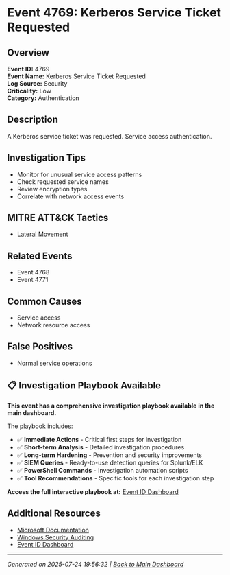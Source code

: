 # Event 4769: Kerberos Service Ticket Requested

## Overview
**Event ID:** 4769  
**Event Name:** Kerberos Service Ticket Requested  
**Log Source:** Security  
**Criticality:** Low  
**Category:** Authentication  

## Description
A Kerberos service ticket was requested. Service access authentication.

## Investigation Tips
- Monitor for unusual service access patterns
- Check requested service names
- Review encryption types
- Correlate with network access events

## MITRE ATT&CK Tactics
- [Lateral Movement](https://attack.mitre.org/tactics/TA0008/)

## Related Events
- Event 4768
- Event 4771

## Common Causes
- Service access
- Network resource access

## False Positives
- Normal service operations

## 📋 Investigation Playbook Available

**This event has a comprehensive investigation playbook available in the main dashboard.**

The playbook includes:
- ✅ **Immediate Actions** - Critical first steps for investigation
- ✅ **Short-term Analysis** - Detailed investigation procedures  
- ✅ **Long-term Hardening** - Prevention and security improvements
- ✅ **SIEM Queries** - Ready-to-use detection queries for Splunk/ELK
- ✅ **PowerShell Commands** - Investigation automation scripts
- ✅ **Tool Recommendations** - Specific tools for each investigation step

**Access the full interactive playbook at:** [Event ID Dashboard](../index.html)

## Additional Resources
- [Microsoft Documentation](https://learn.microsoft.com/en-us/previous-versions/windows/it-pro/windows-10/security/threat-protection/auditing/event-4769)
- [Windows Security Auditing](https://learn.microsoft.com/en-us/windows/security/threat-protection/auditing/audit-events)
- [Event ID Dashboard](../index.html)

---
*Generated on 2025-07-24 19:56:32 | [Back to Main Dashboard](../index.html)*
